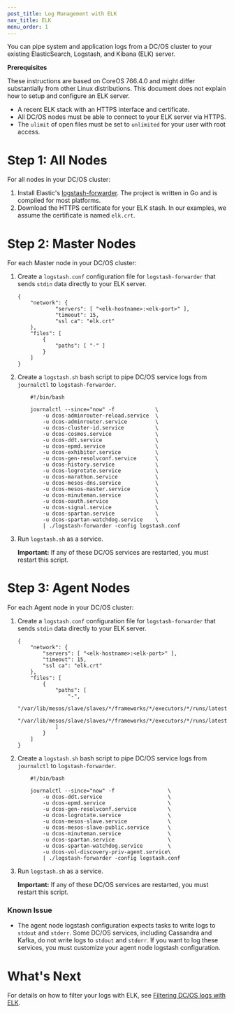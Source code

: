 ```yaml
---
post_title: Log Management with ELK
nav_title: ELK
menu_order: 1
---
```

You can pipe system and application logs from a DC/OS cluster to your existing ElasticSearch, Logstash, and Kibana (ELK) server.

**Prerequisites**

These instructions are based on CoreOS 766.4.0 and might differ substantially from other Linux distributions. This document does not explain how to setup and configure an ELK server.

*   A recent ELK stack with an HTTPS interface and certificate.
*   All DC/OS nodes must be able to connect to your ELK server via HTTPS.
*   The `ulimit` of open files must be set to `unlimited` for your user with root access.

# <a name="all"></a>Step 1: All Nodes

For all nodes in your DC/OS cluster:

1.  Install Elastic's [logstash-forwarder][2]. The project is written in Go and is compiled for most platforms.
2.  Download the HTTPS certificate for your ELK stash. In our examples, we assume the certificate is named `elk.crt`.

# <a name="master"></a>Step 2: Master Nodes

For each Master node in your DC/OS cluster:

1.  Create a `logstash.conf` configuration file for `logstash-forwarder` that sends `stdin` data directly to your ELK server.

        {
            "network": {
                    "servers": [ "<elk-hostname>:<elk-port>" ],
                    "timeout": 15,
                    "ssl ca": "elk.crt"
            },
            "files": [
                {
                    "paths": [ "-" ]
                }
            ]
        }

2.  Create a `logstash.sh` bash script to pipe DC/OS service logs from `journalctl` to `logstash-forwarder`.

            #!/bin/bash

            journalctl --since="now" -f             \
                -u dcos-adminrouter-reload.service  \
                -u dcos-adminrouter.service         \
                -u dcos-cluster-id.service          \
                -u dcos-cosmos.service              \
                -u dcos-ddt.service                 \
                -u dcos-epmd.service                \
                -u dcos-exhibitor.service           \
                -u dcos-gen-resolvconf.service      \
                -u dcos-history.service             \
                -u dcos-logrotate.service           \
                -u dcos-marathon.service            \
                -u dcos-mesos-dns.service           \
                -u dcos-mesos-master.service        \
                -u dcos-minuteman.service           \
                -u dcos-oauth.service               \
                -u dcos-signal.service              \
                -u dcos-spartan.service             \
                -u dcos-spartan-watchdog.service    \
                | ./logstash-forwarder -config logstash.conf

3.  Run `logstash.sh` as a service.

    **Important:** If any of these DC/OS services are restarted, you must restart this script.

# <a name="agent"></a>Step 3: Agent Nodes

For each Agent node in your DC/OS cluster:

1.  Create a `logstash.conf` configuration file for `logstash-forwarder` that sends `stdin` data directly to your ELK server.

        {
            "network": {
                "servers": [ "<elk-hostname>:<elk-port>" ],
                "timeout": 15,
                "ssl ca": "elk.crt"
            },
            "files": [
                {
                    "paths": [
                        "-",
                        "/var/lib/mesos/slave/slaves/*/frameworks/*/executors/*/runs/latest/stdout",
                        "/var/lib/mesos/slave/slaves/*/frameworks/*/executors/*/runs/latest/stderr"
                    ]
                }
            ]
        }

2.  Create a `logstash.sh` bash script to pipe DC/OS service logs from `journalctl` to `logstash-forwarder`.

            #!/bin/bash

            journalctl --since="now" -f                 \
                -u dcos-ddt.service                     \
                -u dcos-epmd.service                    \
                -u dcos-gen-resolvconf.service          \
                -u dcos-logrotate.service               \
                -u dcos-mesos-slave.service             \
                -u dcos-mesos-slave-public.service      \
                -u dcos-minuteman.service               \
                -u dcos-spartan.service                 \
                -u dcos-spartan-watchdog.service        \
                -u dcos-vol-discovery-priv-agent.service\
                | ./logstash-forwarder -config logstash.conf

3.  Run `logstash.sh` as a service.

    **Important:** If any of these DC/OS services are restarted, you must restart this script.

### Known Issue

*   The agent node logstash configuration expects tasks to write logs to `stdout` and `stderr`. Some DC/OS services, including Cassandra and Kafka, do not write logs to `stdout` and `stderr`. If you want to log these services, you must customize your agent node logstash configuration.

# What's Next

For details on how to filter your logs with ELK, see [Filtering DC/OS logs with ELK][3].

 [2]: https://github.com/elastic/logstash-forwarder
 [3]: ../filter-elk/
